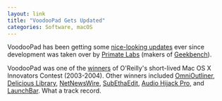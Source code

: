 ```yaml
---
layout: link
title: "VoodooPad Gets Updated"
categories: Software, macOS
---
```


VoodooPad has been getting some [nice-looking updates](https://www.voodoopad.com/blog/) ever since development was taken over by [Primate Labs](https://www.primatelabs.com/) (makers of [Geekbench](https://www.geekbench.com)).

VoodooPad was one of the [winners](https://www.oreilly.com/pub/pr/1071) of O'Reilly's short-lived Mac OS X Innovators Contest (2003-2004). Other winners included [OmniOutliner](https://www.omnigroup.com/omnioutliner), [Delicious Library](https://www.delicious-monster.com), [NetNewsWire](https://ranchero.com/netnewswire/), [SubEthaEdit](https://subethaedit.net), [Audio Hijack Pro](https://rogueamoeba.com/audiohijackpro/), and [LaunchBar](https://obdev.at/products/launchbar/index.html). What a track record.

